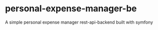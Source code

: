 # personal-expense-manager-be
A simple personal expense manager rest-api-backend built with symfony
